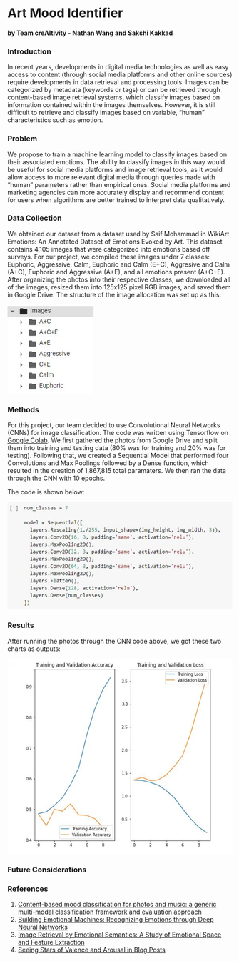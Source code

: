 # Art Mood Identifier
**by Team creAItivity - Nathan Wang and Sakshi Kakkad**

### Introduction
In recent years, developments in digital media technologies as well as easy access to content (through social media platforms and other online sources) require developments in data retrieval and processing tools. Images can be categorized by metadata (keywords or tags) or can be retrieved through content-based image retrieval systems, which classify images based on information contained within the images themselves. However, it is still difficult to retrieve and classify images based on variable, “human” characteristics such as emotion.  

### Problem
We propose to train a machine learning model to classify images based on their associated emotions. The ability to classify images in this way would be useful for social media platforms and image retrieval tools, as it would allow access to more relevant digital media through queries made with “human” parameters rather than empirical ones. Social media platforms and marketing agencies can more accurately display and recommend content for users when algorithms are better trained to interpret data qualitatively.  

### Data Collection
We obtained our dataset from a dataset used by Saif Mohammad in WikiArt Emotions: An Annotated Dataset of Emotions Evoked by Art. This dataset contains 4,105 images that were categorized into emotions based off surveys. For our project, we compiled these images under 7 classes: Euphoric, Aggressive, Calm, Euphoric and Calm (E+C), Aggresive and Calm (A+C), Euphoric and Aggressive (A+E), and all emotions present (A+C+E). After organizing the photos into their respective classes, we downloaded all of the images, resized them into 125x125 pixel RGB images, and saved them in Google Drive. The structure of the image allocation was set up as this:

![Image](PhotoStructure.JPG)

### Methods
For this project, our team decided to use Convolutional Neural Networks (CNNs) for image classification. The code was written using Tensorflow on [Google Colab](https://colab.research.google.com/drive/1RVi2QEySIPyt_gGwJScBd_CXnIL-ghts?usp=sharing). We first gathered the photos from Google Drive and split them into training and testing data (80% was for training and 20% was for testing). Following that, we created a Sequential Model that performed four Convolutions and Max Poolings followed by a Dense function, which resulted in the creation of 1,867,815 total paramaters. We then ran the data through the CNN with 10 epochs.

The code is shown below:

![Image](CNN_1.JPG)

### Results
After running the photos through the CNN code above, we got these two charts as outputs:

![Image](CNN_Output.JPG)


### Future Considerations


### References
1. [Content-based mood classification for photos and music: a generic multi-modal classification framework and evaluation approach](https://dl.acm.org/doi/abs/10.1145/1460096.1460114)
2. [Building Emotional Machines: Recognizing Emotions through Deep Neural Networks](https://arxiv.org/abs/1705.07543)
3. [Image Retrieval by Emotional Semantics: A Study of Emotional Space and Feature Extraction](https://ieeexplore.ieee.org/document/4274431)
4. [Seeing Stars of Valence and Arousal in Blog Posts](https://ieeexplore.ieee.org/document/6365167)
